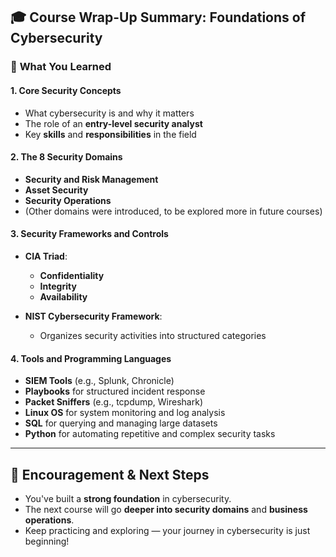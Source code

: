 ## 🎓 **Course Wrap-Up Summary: Foundations of Cybersecurity**

### 🔐 **What You Learned**

#### 1. **Core Security Concepts**

* What cybersecurity is and why it matters
* The role of an **entry-level security analyst**
* Key **skills** and **responsibilities** in the field

#### 2. **The 8 Security Domains**

* **Security and Risk Management**
* **Asset Security**
* **Security Operations**
* (Other domains were introduced, to be explored more in future courses)

#### 3. **Security Frameworks and Controls**

* **CIA Triad**:

  * **Confidentiality**
  * **Integrity**
  * **Availability**
* **NIST Cybersecurity Framework**:

  * Organizes security activities into structured categories

#### 4. **Tools and Programming Languages**

* **SIEM Tools** (e.g., Splunk, Chronicle)
* **Playbooks** for structured incident response
* **Packet Sniffers** (e.g., tcpdump, Wireshark)
* **Linux OS** for system monitoring and log analysis
* **SQL** for querying and managing large datasets
* **Python** for automating repetitive and complex security tasks

---

## 💬 **Encouragement & Next Steps**

* You've built a **strong foundation** in cybersecurity.
* The next course will go **deeper into security domains** and **business operations**.
* Keep practicing and exploring — your journey in cybersecurity is just beginning!
